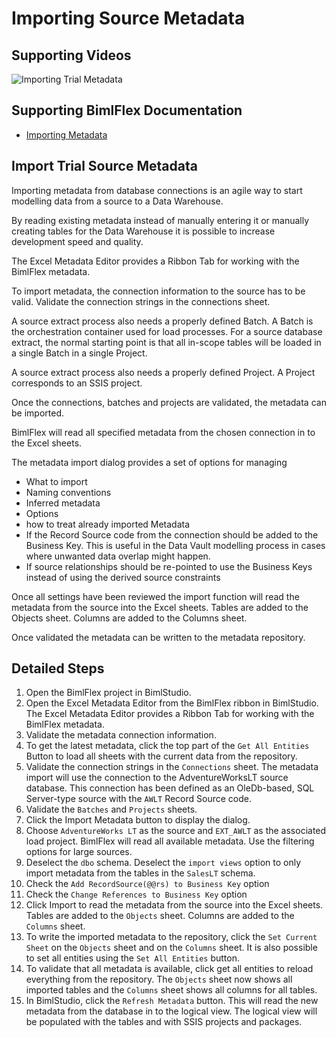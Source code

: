 # Importing Source Metadata

## Supporting Videos

![Importing Trial Metadata](https://www.youtube.com/watch?v=uv1aB0psMzc?rel=0&autoplay=0)

## Supporting BimlFlex Documentation

- [Importing Metadata](https://varigence.com/Documentation/BimlFlex/Article/Importing+Metadata)

## Import Trial Source Metadata

Importing metadata from database connections is an agile way to start modelling data from a source to a Data Warehouse.

By reading existing metadata instead of manually entering it or manually creating tables for the Data Warehouse it is possible to increase development speed and quality.

The Excel Metadata Editor provides a Ribbon Tab for working with the BimlFlex metadata.

To import metadata, the connection information to the source has to be valid. Validate the connection strings in the connections sheet.

A source extract process also needs a properly defined Batch. A Batch is the orchestration container used for load processes. For a source database extract, the normal starting point is that all in-scope tables will be loaded in a single Batch in a single Project.

A source extract process also needs a properly defined Project. A Project corresponds to an SSIS project.

Once the connections, batches and projects are validated, the metadata can be imported.

BimlFlex will read all specified metadata from the chosen connection in to the Excel sheets.

The metadata import dialog provides a set of options for managing

- What to import
- Naming conventions
- Inferred metadata
- Options
- how to treat already imported Metadata
- If the Record Source code from the connection should be added to the Business Key. This is useful in the Data Vault modelling process in cases where unwanted data overlap might happen.
- If source relationships should be re-pointed to use the Business Keys instead of using the derived source constraints

Once all settings have been reviewed the import function will read the metadata from the source into the Excel sheets.
Tables are added to the Objects sheet. Columns are added to the Columns sheet.

Once validated the metadata can be written to the metadata repository.

## Detailed Steps

1. Open the BimlFlex project in BimlStudio.
1. Open the Excel Metadata Editor from the BimlFlex ribbon in BimlStudio.
    The Excel Metadata Editor provides a Ribbon Tab for working with the BimlFlex metadata.
1. Validate the metadata connection information.
1. To get the latest metadata, click the top part of the `Get All Entities` Button to load all sheets with the current data from the repository.
1. Validate the connection strings in the `Connections` sheet.
    The metadata import will use the connection to the AdventureWorksLT source database. This connection has been defined as an OleDb-based, SQL Server-type source with the `AWLT` Record Source code.
1. Validate the `Batches` and `Projects` sheets.
1. Click the Import Metadata button to display the dialog.
1. Choose `AdventureWorks LT` as the source and `EXT_AWLT` as the associated load project.
    BimlFlex will read all available metadata. Use the filtering options for large sources.
1. Deselect the `dbo` schema. Deselect the `import views` option to only import metadata from the tables in the `SalesLT` schema.
1. Check the `Add RecordSource(@@rs) to Business Key` option
1. Check the `Change References to Business Key` option
1. Click Import to read the metadata from the source into the Excel sheets.
    Tables are added to the `Objects` sheet. Columns are added to the `Columns` sheet.
1. To write the imported metadata to the repository, click the `Set Current Sheet` on the `Objects` sheet and on the `Columns` sheet. It is also possible to set all entities using the `Set All Entities` button.
1. To validate that all metadata is available, click get all entities to reload everything from the repository.
    The `Objects` sheet now shows all imported tables and the `Columns` sheet shows all columns for all tables.
1. In BimlStudio, click the `Refresh Metadata` button. This will read the new metadata from the database in to the logical view. The logical view will be populated with the tables and with SSIS projects and packages.